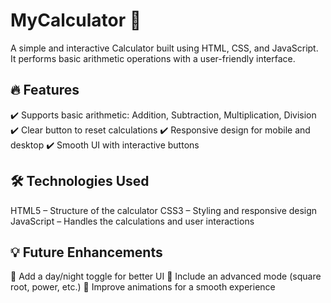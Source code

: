 # MyCalculator 🧮
A simple and interactive Calculator built using HTML, CSS, and JavaScript. It performs basic arithmetic operations with a user-friendly interface.

## 🔥 Features
✔️ Supports basic arithmetic: Addition, Subtraction, Multiplication, Division
✔️ Clear button to reset calculations
✔️ Responsive design for mobile and desktop
✔️ Smooth UI with interactive buttons

## 🛠️ Technologies Used
HTML5 – Structure of the calculator
CSS3 – Styling and responsive design
JavaScript – Handles the calculations and user interactions

## 💡 Future Enhancements
🚀 Add a day/night toggle for better UI
🚀 Include an advanced mode (square root, power, etc.)
🚀 Improve animations for a smooth experience
